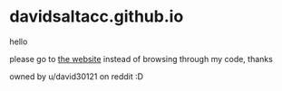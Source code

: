 # davidsaltacc.github.io

hello

please go to [the website](https://davidsaltacc.github.io) instead of browsing through my code, thanks









owned by u/david30121 on reddit :D